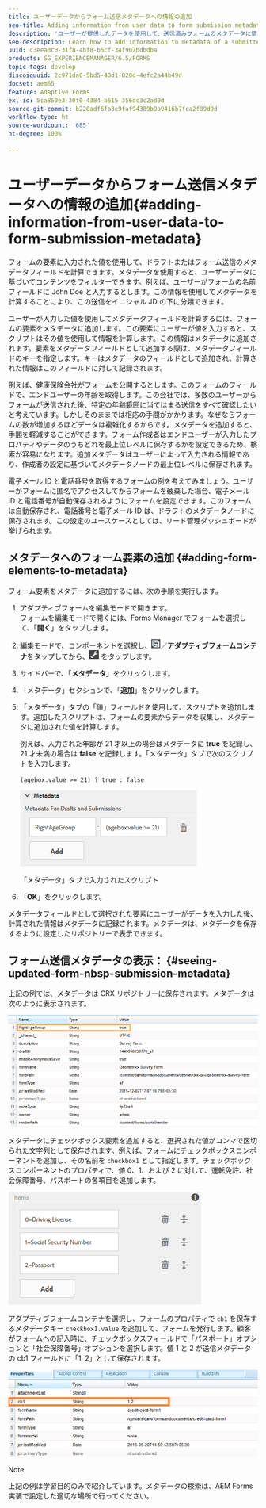 ```yaml
---
title: ユーザーデータからフォーム送信メタデータへの情報の追加
seo-title: Adding information from user data to form submission metadata
description: 'ユーザーが提供したデータを使用して、送信済みフォームのメタデータに情報を追加する方法を学習します。 '
seo-description: Learn how to add information to metadata of a submitted form with user provided data.
uuid: c3eea3c0-31f8-4bf8-b5cf-34f907bdbdba
products: SG_EXPERIENCEMANAGER/6.5/FORMS
topic-tags: develop
discoiquuid: 2c971da0-5bd5-40d1-820d-4efc2a44b49d
docset: aem65
feature: Adaptive Forms
exl-id: 5ca850e3-30f0-4384-b615-356dc3c2ad0d
source-git-commit: b220adf6fa3e9faf94389b9a9416b7fca2f89d9d
workflow-type: ht
source-wordcount: '685'
ht-degree: 100%

---
```


# ユーザーデータからフォーム送信メタデータへの情報の追加{#adding-information-from-user-data-to-form-submission-metadata}

フォームの要素に入力された値を使用して、ドラフトまたはフォーム送信のメタデータフィールドを計算できます。メタデータを使用すると、ユーザーデータに基づいてコンテンツをフィルターできます。例えば、ユーザーがフォームの名前フィールドに John Doe と入力するとします。この情報を使用してメタデータを計算することにより、この送信をイニシャル JD の下に分類できます。

ユーザーが入力した値を使用してメタデータフィールドを計算するには、フォームの要素をメタデータに追加します。この要素にユーザーが値を入力すると、スクリプトはその値を使用して情報を計算します。この情報はメタデータに追加されます。要素をメタデータフィールドとして追加する際は、メタデータフィールドのキーを指定します。キーはメタデータのフィールドとして追加され、計算された情報はこのフィールドに対して記録されます。

例えば、健康保険会社がフォームを公開するとします。このフォームのフィールドで、エンドユーザーの年齢を取得します。この会社では、多数のユーザーからフォームが送信された後、特定の年齢範囲に当てはまる送信をすべて確認したいと考えています。しかしそのままでは相応の手間がかかります。なぜならフォームの数が増加するほどデータは複雑化するからです。メタデータを追加すると、手間を軽減することができます。フォーム作成者はエンドユーザーが入力したプロパティやデータのうちどれを最上位レベルに保存するかを設定できるため、検索が容易になります。追加メタデータはユーザーによって入力される情報であり、作成者の設定に基づいてメタデータノードの最上位レベルに保存されます。

電子メール ID と電話番号を取得するフォームの例を考えてみましょう。ユーザーがフォームに匿名でアクセスしてからフォームを破棄した場合、電子メール ID と電話番号が自動保存されるようにフォームを設定できます。このフォームは自動保存され、電話番号と電子メール ID は、ドラフトのメタデータノードに保存されます。この設定のユースケースとしては、リード管理ダッシュボードが挙げられます。

## メタデータへのフォーム要素の追加 {#adding-form-elements-to-metadata}

フォーム要素をメタデータに追加するには、次の手順を実行します。

1. アダプティブフォームを編集モードで開きます。\
   フォームを編集モードで開くには、Forms Manager でフォームを選択して、「**開く**」をタップします。
1. 編集モードで、コンポーネントを選択し、![フィールドレベル](assets/field-level.png)／**アダプティブフォームコンテナ**&#x200B;をタップしてから、![cmppr](assets/cmppr.png) をタップします。
1. サイドバーで、「**メタデータ**」をクリックします。
1. 「メタデータ」セクションで、「**追加**」をクリックします。
1. 「メタデータ」タブの「値」フィールドを使用して、スクリプトを追加します。追加したスクリプトは、フォームの要素からデータを収集し、メタデータに追加された値を計算します。

   例えば、入力された年齢が 21 才以上の場合はメタデータに **true** を記録し、21 才未満の場合は **false** を記録します。「メタデータ」タブで次のスクリプトを入力します。

   `(agebox.value >= 21) ? true : false`

   ![メタデータスクリプト](assets/add-element-metadata.png)

   「メタデータ」タブで入力されたスクリプト

1. 「**OK**」をクリックします。

メタデータフィールドとして選択された要素にユーザーがデータを入力した後、計算された情報はメタデータに記録されます。メタデータは、メタデータを保存するように設定したリポジトリーで表示できます。

## フォーム送信メタデータの表示：  {#seeing-updated-form-nbsp-submission-metadata}

上記の例では、メタデータは CRX リポジトリーに保存されます。メタデータは次のように表示されます。

![メタデータ](assets/metadata_entry_new.png)

メタデータにチェックボックス要素を追加すると、選択された値がコンマで区切られた文字列として保存されます。例えば、フォームにチェックボックスコンポーネントを追加し、その名前を `checkbox1` として指定します。チェックボックスコンポーネントのプロパティで、値 0、1、および 2 に対して、運転免許、社会保障番号、パスポートの各項目を追加します。

![チェックボックスに入力された複数の値の保存](assets/checkbox-metadata.png)

アダプティブフォームコンテナを選択し、フォームのプロパティで `cb1` を保存するメタデータキー `checkbox1.value` を追加して、フォームを発行します。顧客がフォームへの記入時に、チェックボックスフィールドで「パスポート」オプションと「社会保障番号」オプションを選択します。値 1 と 2 が送信メタデータの cb1 フィールドに「1, 2」として保存されます。

![チェックボックスフィールドで選択された複数の値のメタデータへの入力](assets/metadata-entry.png)

>[!NOTE]
>
>上記の例は学習目的のみで紹介しています。メタデータの検索は、AEM Forms 実装で設定した適切な場所で行ってください。
